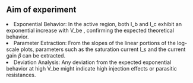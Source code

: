 ## Aim of experiment
<li>Exponential Behavior: In the active region, both I_b and I_c exhibit an exponential increase with V_be , confirming the expected theoretical behavior.</li>
<li>Parameter Extraction: From the slopes of the linear portions of the log-scale plots, parameters such as the saturation current I_s and the current gain 𝛽 can be extracted.</li>
<li>Deviation Analysis: Any deviation from the expected exponential behavior at high V_be might indicate high injection effects or parasitic resistances.</li>
